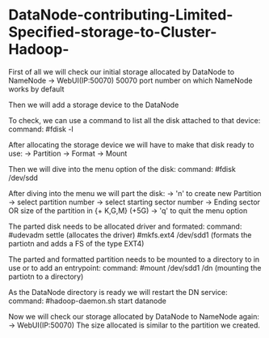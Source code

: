 # DataNode-contributing-Limited-Specified-storage-to-Cluster-Hadoop-

First of all we will check our initial storage allocated by DataNode to NameNode
       -> WebUI(IP:50070)
           50070 port number on which NameNode works by default
           

Then we will add a storage device to the DataNode


To check, we can use a command to list all the disk attached to that device:
         command: #fdisk -l
  

After allocating the storage device we will have to make that disk ready to use:
       -> Partition
       -> Format
       -> Mount
       

Then we will dive into the menu option of the disk:
    command: #fdisk /dev/sdd
    
    
    
    

After diving into the menu we will part the disk:
     -> 'n' to create new Partition
     -> select partition number
     -> select starting sector number
     -> Ending sector OR size of the partition in {+ K,G,M} (+5G)
     -> 'q' to quit the menu option


The parted disk needs to be allocated driver and formated:
    command: #udevadm settle (allocates the driver)
             #mkfs.ext4 /dev/sdd1 (formats the partiotn and adds a FS of the type EXT4)
             
             
             
The parted and formatted partition needs to be mounted to a directory to in use or to add an entrypoint:
        command: #mount /dev/sdd1 /dn   (mounting the partiotn to a directory)
        
        
        
        
 As the DataNode directory is ready we will restart the DN service:
      command: #hadoop-daemon.sh start datanode




Now we will check our storage allocated by DataNode to NameNode again:
       -> WebUI(IP:50070)
    The size allocated is similar to the partition we created. 




    
 
 
